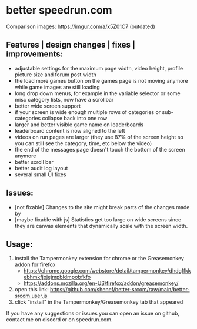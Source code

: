 # better speedrun.com

Comparison images: https://imgur.com/a/x5Z01C7 (outdated)

## Features | design changes | fixes | improvements:
- adjustable settings for the maximum page width, video height, profile picture size and forum post width
- the load more games button on the games page is not moving anymore while game images are still loading
- long drop down menus, for example in the variable selector or some misc category lists, now have a scrollbar
- better wide screen support
- if your screen is wide enough multiple rows of categories or sub-categories collapse back into one row
- larger and better visible game name on leaderboards
- leaderboard content is now aligned to the left
- videos on run pages are larger (they use 87% of the screen height so you can still see the category, time, etc below the video)
- the end of the messages page doesn't touch the bottom of the screen anymore
- better scroll bar
- better audit log layout
- several small UI fixes

## Issues:
- [not fixable] Changes to the site might break parts of the changes made by 
- [maybe fixable with js] Statistics get too large on wide screens since they are canvas elements that dynamically scale with the screen width.

## Usage:
1. install the Tampermonkey extension for chrome or the Greasemonkey addon for firefox  
   - https://chrome.google.com/webstore/detail/tampermonkey/dhdgffkkebhmkfjojejmpbldmpobfkfo  
   - https://addons.mozilla.org/en-US/firefox/addon/greasemonkey/
2. open this link: https://github.com/shenef/better-srcom/raw/main/better-srcom.user.js
3. click "install" in the Tampermonkey/Greasemonkey tab that appeared 

If you have any suggestions or issues you can open an issue on github, contact me on discord or on speedrun.com.
